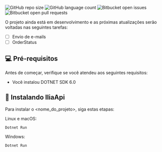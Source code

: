 
![GitHub repo size](https://img.shields.io/github/repo-size/iuricode/README-template?style=for-the-badge)
![GitHub language count](https://img.shields.io/github/languages/count/iuricode/README-template?style=for-the-badge)
![Bitbucket open issues](https://img.shields.io/bitbucket/issues/iuricode/README-template?style=for-the-badge)
![Bitbucket open pull requests](https://img.shields.io/bitbucket/pr-raw/iuricode/README-template?style=for-the-badge)


O projeto ainda está em desenvolvimento e as próximas atualizações serão voltadas nas seguintes tarefas:

- [ ] Envio de e-mails
- [ ] OrderStatus

## 💻 Pré-requisitos

Antes de começar, verifique se você atendeu aos seguintes requisitos:
<!---Estes são apenas requisitos de exemplo. Adicionar, duplicar ou remover conforme necessário--->
* Você instalou DOTNET SDK 6.0



## 🚀 Instalando IliaApi

Para instalar o <nome_do_projeto>, siga estas etapas:

Linux e macOS:
```
Dotnet Run 
```

Windows:
```
Dotnet Run 
```

